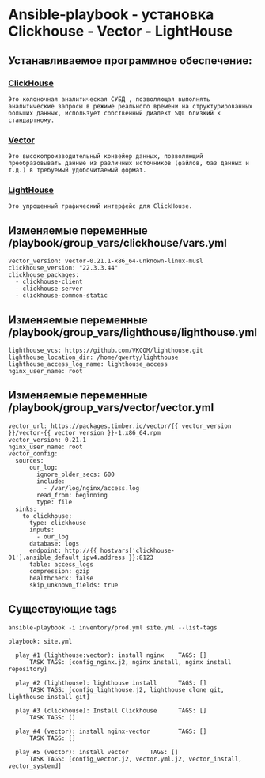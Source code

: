 #  Ansible-playbook - установка Clickhouse - Vector - LightHouse

## Устанавливаемое программное обеспечение:

### [ClickHouse](https://clickhouse.com/) 
```Это колоночная аналитическая СУБД , позволяющая выполнять аналитические запросы в режиме реального времени на структурированных больших данных, использует собственный диалект SQL близкий к стандартному.```

### [Vector](https://vector.dev/)
```Это высокопроизводительный конвейер данных, позволяющий преобразовывать данные из различных источников (файлов, баз данных и т.д.) в требуемый удобочитаемый формат.```

### [LightHouse](https://github.com/VKCOM/lighthouse)
```Это упрощенный графический интерфейс для ClickHouse.```

##  Изменяемые переменные /playbook/group_vars/clickhouse/vars.yml
```
vector_version: vector-0.21.1-x86_64-unknown-linux-musl
clickhouse_version: "22.3.3.44"
clickhouse_packages:
  - clickhouse-client
  - clickhouse-server
  - clickhouse-common-static
```
##  Изменяемые переменные /playbook/group_vars/lighthouse/lighthouse.yml
```
lighthouse_vcs: https://github.com/VKCOM/lighthouse.git
lighthouse_location_dir: /home/qwerty/lighthouse
lighthouse_access_log_name: lighthouse_access
nginx_user_name: root
```
##  Изменяемые переменные /playbook/group_vars/vector/vector.yml
```
vector_url: https://packages.timber.io/vector/{{ vector_version }}/vector-{{ vector_version }}-1.x86_64.rpm
vector_version: 0.21.1
nginx_user_name: root
vector_config:
  sources:
      our_log:
        ignore_older_secs: 600
        include:
          - /var/log/nginx/access.log
        read_from: beginning
        type: file
  sinks:
    to_clickhouse:
      type: clickhouse
      inputs:
        - our_log
      database: logs
      endpoint: http://{{ hostvars['clickhouse-01'].ansible_default_ipv4.address }}:8123
      table: access_logs
      compression: gzip
      healthcheck: false
      skip_unknown_fields: true
```


## Существующие tags 
``` ansible-playbook -i inventory/prod.yml site.yml --list-tags ```

```
playbook: site.yml

  play #1 (lighthouse:vector): install nginx    TAGS: []
      TASK TAGS: [config_nginx.j2, nginx install, nginx install repository]

  play #2 (lighthouse): lighthouse install      TAGS: []
      TASK TAGS: [config_lighthouse.j2, lighthouse clone git, lighthouse install git]

  play #3 (clickhouse): Install Clickhouse      TAGS: []
      TASK TAGS: []

  play #4 (vector): install nginx-vector        TAGS: []
      TASK TAGS: []

  play #5 (vector): install vector      TAGS: []
      TASK TAGS: [config_vector.j2, vector.yml.j2, vector_install, vector_systemd]
```

